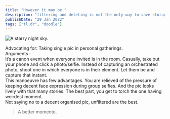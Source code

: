 ```yaml
---
title: "However it may be."
description: "filtering and deleting is not the only way to save storage."
publishDate: "29 Jan 2022"
tags: ["tl;dr", "doodle"]
---
```


  ![A starry night sky.](@/assets/onepic.jpg)

Advocating for: Taking single pic in personal gatherings.
<br>
Arguments : 
<br>
It’s a canon event when everyone invited is in the room.
Casually, take out your phone and click a photo/selfie. 
Instead of capturing an orchestrated photo, shoot one in which everyone is in their element. 
Let them be and capture that instant. 
<br>
This manoeuvre has few advantages.
You are relieved of the pressure of keeping decent face expression during group selfies. 
And the pic looks lively with that many stories.
The best part, you get to torch the one having weirdest moment.
<br>
Not saying no to a decent organised pic, unfiltered are the best.

> A better momento.


